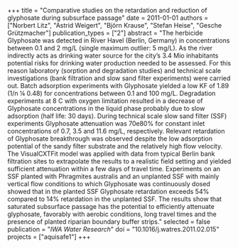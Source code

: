 +++
title = "Comparative studies on the retardation and reduction of glyphosate during subsurface passage"
date = 2011-01-01
authors = ["Norbert Litz", "Astrid Weigert", "Björn Krause", "Stefan Heise", "Gesche Grützmacher"]
publication_types = ["2"]
abstract = "The herbicide Glyphosate was detected in River Havel (Berlin, Germany) in concentrations between 0.1 and 2 mg/L (single maximum outlier: 5 mg/L). As the river indirectly acts as drinking water source for the city’s 3.4 Mio inhabitants potential risks for drinking water production needed to be assessed. For this reason laboratory (sorption and degradation studies) and technical scale investigations (bank filtration and slow sand filter experiments) were carried out. Batch adsorption experiments with Glyphosate yielded a low KF of 1.89 (1/n ¼ 0.48) for concentrations between 0.1 and 100 mg/L. Degradation experiments at 8  C with oxygen limitation resulted in a decrease of Glyphosate concentrations in the liquid phase probably due to slow adsorption (half life: 30 days). During technical scale slow sand filter (SSF) experiments Glyphosate attenuation was 70e80% for constant inlet concentrations of 0.7, 3.5 and 11.6 mg/L, respectively. Relevant retardation of Glyphosate breakthrough was observed despite the low adsorption potential of the sandy filter substrate and the relatively high flow velocity. The VisualCXTFit model was applied with data from typical Berlin bank filtration sites to extrapolate the results to a realistic field setting and yielded sufficient attenuation within a few days of travel time. Experiments on an SSF planted with Phragmites australis and an unplanted SSF with mainly vertical flow conditions to which Glyphosate was continuously dosed showed that in the planted SSF Glyphosate retardation exceeds 54% compared to 14% retardation in the unplanted SSF. The results show that saturated subsurface passage has the potential to efficiently attenuate glyphosate, favorably with aerobic conditions, long travel times and the presence of planted riparian boundary buffer strips."
selected = false
publication = "*IWA Water Research*"
doi = "10.1016/j.watres.2011.02.015"
projects = ["aquisafe1"]
+++

